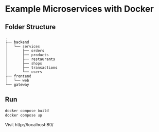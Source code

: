 # Example Microservices with Docker

## Folder Structure
```
.
├── backend
│   └── services
│       ├── orders
│       ├── products
│       ├── restaurants
│       ├── shops
│       ├── transactions
│       └── users
├── frontend
│   └── web
└── gateway
```

## Run
```sh
docker compose build
docker compose up
```

Visit http://localhost:80/
